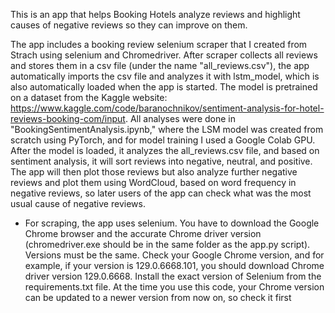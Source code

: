 This is an app that helps Booking Hotels analyze reviews and highlight causes of negative reviews so they can improve on them.

The app includes a booking review selenium scraper that I created from Strach using selenium and Chromedriver. After scraper collects all reviews and stores them in a csv file (under the name "all_reviews.csv"), the app automatically imports the csv file and analyzes it with lstm_model, which is also automatically loaded when the app is started. The model is pretrained on a dataset from the Kaggle website: https://www.kaggle.com/code/baranochnikov/sentiment-analysis-for-hotel-reviews-booking-com/input.
All analyses were done in "BookingSentimentAnalysis.ipynb," where the LSM model was created from scratch using PyTorch, and for model training I used a Google Colab GPU. After the model is loaded, it analyzes the all_reviews.csv file, and based on sentiment analysis, it will sort reviews into negative, neutral, and positive. The app will then plot those reviews but also analyze further negative reviews and plot them using WordCloud, based on word frequency in negative reviews, so later users of the app can check what was the most usual cause of negative reviews.

- For scraping, the app uses selenium. You have to download the Google Chrome browser and the accurate Chrome driver version (chromedriver.exe should be in the same folder as the app.py script). Versions must be the same. Check your Google Chrome version, and for example, if your version is 129.0.6668.101, you should download Chrome driver version 129.0.6668. Install the exact version of Selenium from the requirements.txt file. At the time you use this code, your Chrome version can be updated to a newer version from now on, so check it first

